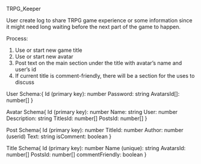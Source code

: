 TRPG_Keeper

User create log to share TRPG game experience or some information since it might need long waiting before the next part of the game to happen.

Process:
1. Use or start new game title
2. Use or start new avatar
3. Post text on the main section under the title with avatar’s name and user’s id
4. If current title is comment-friendly, there will be a section for the uses to discuss



User Schema:{
    Id (primary key): number
    Password: string
    AvatarsId[]: number[]
}

Avatar Schema{
    Id (primary key): number
    Name: string
    User: number
    Description: string
    TitlesId: number[]
    PostsId: number[]
}

Post Schema{
    Id (primary key): number
    TitleId: number
    Author: number (userid)
    Text: string
    isComment: boolean
}


Title Schema{
    Id (primary key): number
    Name (unique): string
    AvatarsId: number[]
    PostsId: number[]
    commentFriendly: boolean
}
